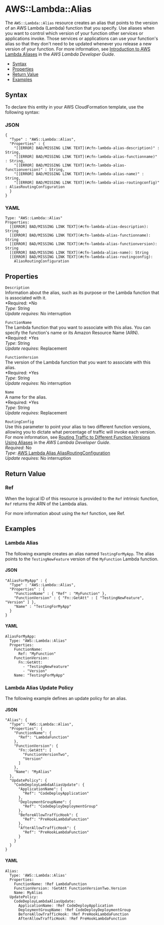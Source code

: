 # AWS::Lambda::Alias<a name="aws-resource-lambda-alias"></a>

The `AWS::Lambda::Alias` resource creates an alias that points to the version of an AWS Lambda \(Lambda\) function that you specify\. Use aliases when you want to control which version of your function other services or applications invoke\. Those services or applications can use your function's alias so that they don't need to be updated whenever you release a new version of your function\. For more information, see [Introduction to AWS Lambda Aliases](http://docs.aws.amazon.com/lambda/latest/dg/aliases-intro.html) in the *AWS Lambda Developer Guide*\.


+ [Syntax](#aws-resource-lambda-alias-syntax)
+ [Properties](#w3ab2c21c10d801b9)
+ [Return Value](#w3ab2c21c10d801c11)
+ [Examples](#aws-resource-lambda-alias-examples)

## Syntax<a name="aws-resource-lambda-alias-syntax"></a>

To declare this entity in your AWS CloudFormation template, use the following syntax:

### JSON<a name="aws-resource-lambda-alias-syntax.json"></a>

```
{
  "Type" : "AWS::Lambda::Alias",
  "Properties" : { 
    "[[ERROR] BAD/MISSING LINK TEXT](#cfn-lambda-alias-description)" : String,         
    "[[ERROR] BAD/MISSING LINK TEXT](#cfn-lambda-alias-functionname)" : String,
    "[[ERROR] BAD/MISSING LINK TEXT](#cfn-lambda-alias-functionversion)" : String,
    "[[ERROR] BAD/MISSING LINK TEXT](#cfn-lambda-alias-name)" : String,
    "[[ERROR] BAD/MISSING LINK TEXT](#cfn-lambda-alias-routingconfig)" : AliasRoutingConfiguration
  }
}
```

### YAML<a name="aws-resource-lambda-alias-syntax.yaml"></a>

```
Type: "AWS::Lambda::Alias"
Properties:     
  [[ERROR] BAD/MISSING LINK TEXT](#cfn-lambda-alias-description): String         
  [[ERROR] BAD/MISSING LINK TEXT](#cfn-lambda-alias-functionname): String
  [[ERROR] BAD/MISSING LINK TEXT](#cfn-lambda-alias-functionversion): String
  [[ERROR] BAD/MISSING LINK TEXT](#cfn-lambda-alias-name): String
  [[ERROR] BAD/MISSING LINK TEXT](#cfn-lambda-alias-routingconfig): 
    AliasRoutingConfiguration
```

## Properties<a name="w3ab2c21c10d801b9"></a>

`Description`  
Information about the alias, such as its purpose or the Lambda function that is associated with it\.  
*Required: *No  
*Type*: String  
*Update requires*: No interruption

`FunctionName`  
The Lambda function that you want to associate with this alias\. You can specify the function's name or its Amazon Resource Name \(ARN\)\.  
*Required: *Yes  
*Type*: String  
*Update requires*: Replacement

`FunctionVersion`  
The version of the Lambda function that you want to associate with this alias\.  
*Required: *Yes  
*Type*: String  
*Update requires*: No interruption

`Name`  
A name for the alias\.  
*Required: *Yes  
*Type*: String  
*Update requires*: Replacement

`RoutingConfig`  
Use this parameter to point your alias to two different function versions, allowing you to dictate what percentage of traffic will invoke each version\. For more information, see [Routing Traffic to Different Function Versions Using Aliases](http://docs.aws.amazon.com/lambda/latest/dg/lambda-traffic-shifting-using-aliases.html) in the *AWS Lambda Developer Guide*\.  
 *Required*: No  
 *Type*: [AWS Lambda Alias AliasRoutingConfiguration](aws-properties-lambda-alias-aliasroutingconfiguration.md)  
 *Update requires*: No interruption 

## Return Value<a name="w3ab2c21c10d801c11"></a>

### Ref<a name="w3ab2c21c10d801c11b2"></a>

When the logical ID of this resource is provided to the `Ref` intrinsic function, `Ref` returns the ARN of the Lambda alias\.

For more information about using the `Ref` function, see Ref\.

## Examples<a name="aws-resource-lambda-alias-examples"></a>

### Lambda Alias<a name="aws-resource-lambda-alias-example1"></a>

The following example creates an alias named `TestingForMyApp`\. The alias points to the `TestingNewFeature` version of the `MyFunction` Lambda function\.

#### JSON<a name="aws-resource-lambda-alias-example.json"></a>

```
"AliasForMyApp" : {
  "Type" : "AWS::Lambda::Alias",
  "Properties" : {
    "FunctionName" : { "Ref" : "MyFunction" },
    "FunctionVersion" : { "Fn::GetAtt" : [ "TestingNewFeature", "Version" ] },
    "Name" : "TestingForMyApp"
  }
}
```

#### YAML<a name="aws-resource-lambda-alias-example.yaml"></a>

```
AliasForMyApp: 
  Type: "AWS::Lambda::Alias"
  Properties: 
    FunctionName: 
      Ref: "MyFunction"
    FunctionVersion: 
      Fn::GetAtt: 
        - "TestingNewFeature"
        - "Version"
    Name: "TestingForMyApp"
```

### Lambda Alias Update Policy<a name="aws-resource-lambda-alias-example2"></a>

The following example defines an update policy for an alias\.

#### JSON<a name="aws-resource-lambda-alias-example2.json"></a>

```
"Alias": {
  "Type": "AWS::Lambda::Alias",
  "Properties": {
    "FunctionName": {
      "Ref": "LambdaFunction"
    },
    "FunctionVersion": {
      "Fn::GetAtt": [
        "FunctionVersionTwo",
        "Version"
      ]
    },
    "Name": "MyAlias"
  },
  "UpdatePolicy": {
    "CodeDeployLambdaAliasUpdate": {
      "ApplicationName": {
        "Ref": "CodeDeployApplication"
      },
      "DeploymentGroupName": {
        "Ref": "CodeDeployDeploymentGroup"
      },
      "BeforeAllowTrafficHook": {
        "Ref": "PreHookLambdaFunction"
      },
      "AfterAllowTrafficHook": {
        "Ref": "PreHookLambdaFunction"
      }
    }
  }
}
```

#### YAML<a name="aws-resource-lambda-alias-example2.yaml"></a>

```
Alias:
  Type: 'AWS::Lambda::Alias'
  Properties:
    FunctionName: !Ref LambdaFunction
    FunctionVersion: !GetAtt FunctionVersionTwo.Version
    Name: MyAlias
  UpdatePolicy:
    CodeDeployLambdaAliasUpdate:
      ApplicationName: !Ref CodeDeployApplication
      DeploymentGroupName: !Ref CodeDeployDeploymentGroup
      BeforeAllowTrafficHook: !Ref PreHookLambdaFunction
      AfterAllowTrafficHook: !Ref PreHookLambdaFunction
```